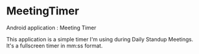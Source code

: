 MeetingTimer
============

Android application : Meeting Timer

This application is a simple timer I'm using during Daily Standup Meetings.
It's a fullscreen timer in mm:ss format.
